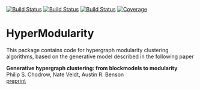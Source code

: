 [![Build Status](https://github.com/nveldt/HyperModularity/workflows/CI/badge.svg)](https://github.com/nveldt/HyperModularity/actions)
[![Build Status](https://travis-ci.com/nveldt/HyperModularity.svg?branch=master)](https://travis-ci.com/github/nveldt/HyperModularity)
[![Build Status](https://ci.appveyor.com/api/projects/status/github/nveldt/HyperModularity?svg=true)](https://ci.appveyor.com/project/nveldt/hypermodularity)
[![Coverage](https://codecov.io/gh/nveldt/HyperModularity/branch/master/graph/badge.svg)](https://codecov.io/gh/nveldt/HyperModularity.jl)

# HyperModularity

This package contains code for hypergraph modularity clustering algorithms, based on the generative model described in the following paper

**Generative hypergraph clustering: from blockmodels to modularity**  
Philip S. Chodrow, Nate Veldt, Austin R. Benson  
[preprint](https://arxiv.org/abs/2101.09611)
